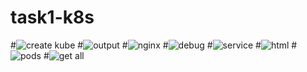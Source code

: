 # task1-k8s
#![create kube](https://github.com/HebaShaban/task1-k8s/assets/128882939/bffb850e-696e-41ad-8c8c-7a5baaab6b74)
#![output](https://github.com/HebaShaban/task1-k8s/assets/128882939/99600545-664a-4b76-a144-56c083fff462)
#![nginx](https://github.com/HebaShaban/task1-k8s/assets/128882939/5662cdc2-e6f8-4141-ac04-d1d32ca3ea2c)
#![debug](https://github.com/HebaShaban/task1-k8s/assets/128882939/ea2efda3-14ec-4c7a-8b78-2972c95b0ca6)
#![service](https://github.com/HebaShaban/task1-k8s/assets/128882939/5b4b477b-cedd-479d-a824-2069bfc4822c)
#![html](https://github.com/HebaShaban/task1-k8s/assets/128882939/37460cfb-d0c3-49c1-a436-a58a727f9b42)
#![pods](https://github.com/HebaShaban/task1-k8s/assets/128882939/dbed850f-d115-4850-98e3-4eb1ca52a370)
#![get all](https://github.com/HebaShaban/task1-k8s/assets/128882939/a5995ecb-0c11-49ad-be94-7f8665554255)



